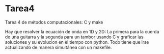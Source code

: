 # Tarea4
Tarea 4 de métodos computacionales: C y make

Hay que resolver la ecuación de onda en 1D y 2D: La primera para la cuerda de una guitarra y la segunda para un tambor usando C y graficar las soluciones y su evolucion en el tiempo con python. Todo tiene que irse actualizando de manera simultánea con un makefile.
